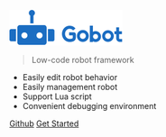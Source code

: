![logo](res/logo.png)

> Low-code robot framework

* Easily edit robot behavior
* Easily management robot
* Support Lua script
* Convenient debugging environment

[Github](https://github.com/pojol/gobot)
[Get Started](/zh-cn/README.md)